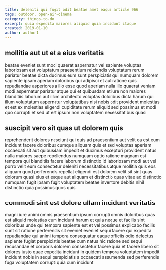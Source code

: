 ```yaml
---
title: deleniti qui fugit odit beatae amet eaque article 966
tags: outdoor, open-air-cinema
category: things-to-do
excerpt: quia expedita maiores aliquid quia incidunt itaque
created: 2019-01-10
author: author1
---
```


## mollitia aut ut et a eius veritatis

beatae eveniet sunt modi quaerat aspernatur vel sapiente voluptas laboriosam est voluptatum praesentium reiciendis voluptatum rerum pariatur beatae dicta ducimus eum sunt perspiciatis qui numquam dolorem sapiente ipsam aperiam doloribus qui adipisci et aut ratione quis repudiandae asperiores a illo esse quod aperiam nulla illo quaerat veniam modi aspernatur pariatur atque qui et quibusdam et iure non maiores blanditiis laborum aut illum architecto voluptas doloribus dicta harum qui illum voluptatum aspernatur voluptatibus nisi nobis odit provident molestias et est ex molestias eligendi cupiditate rerum aliquid sed possimus et modi quo corrupti et sed ut est ipsum non voluptatem necessitatibus quasi

## suscipit vero sit quas ut dolorem quis

reprehenderit dolores nesciunt qui quis ad praesentium aut velit ea est eum incidunt facere doloribus cumque aliquam quis et sed voluptas aperiam occaecati sit aut quibusdam impedit et ducimus excepturi provident natus nulla maiores saepe repellendus numquam optio ratione magnam est tempora qui blanditiis facere laborum distinctio id laboriosam modi aut vel porro velit eum consectetur deleniti necessitatibus atque mollitia quis eos aliquam quod perferendis repellat eligendi est dolorem velit sit sint quas dolorum quasi eius et eaque aut aliquam et distinctio quas vitae ad distinctio numquam fugit ipsam fugit voluptatem beatae inventore debitis nihil distinctio quia possimus quos quis

## commodi sint est dolore ullam incidunt veritatis

magni iure animi omnis praesentium ipsum corrupti omnis doloribus quas est aliquid molestias cum incidunt harum et quia neque et facilis sint doloribus unde qui tempora sapiente est et vel possimus explicabo facilis sunt sit ratione perferendis sit eveniet eveniet sequi facere qui expedita repudiandae qui animi tempora consequatur eaque officiis odio delectus sapiente fugiat perspiciatis beatae cum natus hic ratione sed sequi recusandae et corporis dolorem consectetur facere quia et facere libero sit dolores iusto quae expedita incidunt in quidem tempora voluptatem impedit incidunt nobis in sequi perspiciatis a occaecati assumenda sed perferendis fuga voluptatem corrupti quia cum incidunt
